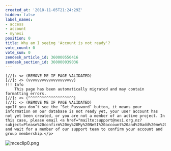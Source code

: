 ```yaml
---
created_at: '2018-11-05T21:24:29Z'
hidden: false
label_names:
- access
- account
- mynesi
position: 0
title: Why am I seeing 'Account is not ready'?
vote_count: 0
vote_sum: 0
zendesk_article_id: 360000550416
zendesk_section_id: 360000039036
---
```



    [//]: <> (REMOVE ME IF PAGE VALIDATED)
    [//]: <> (vvvvvvvvvvvvvvvvvvvv)
    !!! Info
        This page has been automatically migrated and may contain formatting errors.
    [//]: <> (^^^^^^^^^^^^^^^^^^^^)
    [//]: <> (REMOVE ME IF PAGE VALIDATED)
    <p>If you don’t see the ‘Set Password’ button, it means your information on our database is not ready yet, your user account has not yet been created, or you are not a member of an active project. In this case, please email <a href="mailto:support@nesi.org.nz?subject=Please%20confirm%20my%20My%20NeSI%20account%20and%20add%20me%20to%20a%20project%20team">support@nesi.org.nz</a> and wait for a member of our support team to confirm your account and group membership.</p>
<p><img src="https://support.nesi.org.nz/hc/article_attachments/360007179555/mceclip0.png" alt="mceclip0.png"></p>